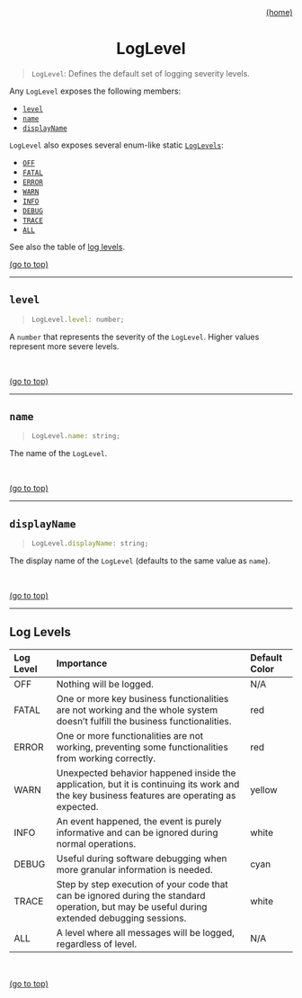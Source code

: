 <div id="top" align="right"><a href="https://github.com/auturge/logger#readme">(home)</a></div>

# <h1 align="center">LogLevel</h1> #

> `LogLevel`: Defines the default set of logging severity levels.

Any `LogLevel` exposes the following members:

- [`level`](#level)
- [`name`](#name)
- [`displayName`](#displayName)

`LogLevel` also exposes several enum-like static [`LogLevels`](#log-levels):

- [`OFF`](#log-levels)
- [`FATAL`](#log-levels)
- [`ERROR`](#log-levels)
- [`WARN`](#log-levels)
- [`INFO`](#log-levels)
- [`DEBUG`](#log-levels)
- [`TRACE`](#log-levels)
- [`ALL`](#log-levels)

See also the table of [log levels](#log-levels).
<br>

<a href="#top">(go to top)</a>

----

## `level` ##

> ```javascript
> LogLevel.level: number;
> ```

A `number` that represents the severity of the `LogLevel`. Higher values represent more severe levels.

<br>

<a href="#top">(go to top)</a>

----

## `name` ##

> ```javascript
> LogLevel.name: string;
> ```

The name of the `LogLevel`.

<br>

<a href="#top">(go to top)</a>

----

## `displayName` ##

> ```javascript
> LogLevel.displayName: string;
> ```

The display name of the `LogLevel` (defaults to the same value as `name`).

<br>

<a href="#top">(go to top)</a>

----

## Log Levels ##

|Log Level	|Importance| Default Color |
|:---|:---|:---|
|OFF| Nothing will be logged. | N/A |
|FATAL	|One or more key business functionalities are not working and the whole system doesn’t fulfill the business functionalities.| red |
|ERROR	|One or more functionalities are not working, preventing some functionalities from working correctly.| red |
|WARN	|Unexpected behavior happened inside the application, but it is continuing its work and the key business features are operating as expected.| yellow |
|INFO	|An event happened, the event is purely informative and can be ignored during normal operations.| white |
|DEBUG	|Useful during software debugging when more granular information is needed.| cyan |
|TRACE	|Step by step execution of your code that can be ignored during the standard operation, but may be useful during extended debugging sessions.| white |
|ALL	|A level where all messages will be logged, regardless of level. | N/A |

<br>

<a href="#top">(go to top)</a>

<br>
